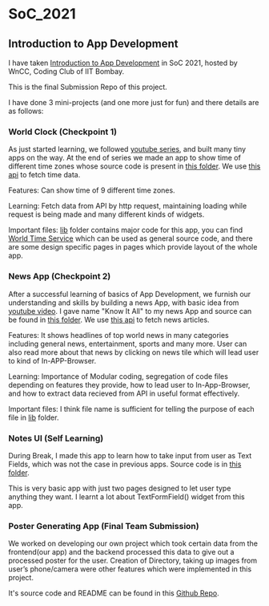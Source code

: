 # SoC_2021
## Introduction to App Development

I have taken [Introduction to App Development](https://docs.google.com/document/d/1FuX7SFlU19xeJxwmtU16EpFE8X4g8-S0lwWRR8KKcbk/edit) in SoC 2021, hosted by WnCC, Coding Club of IIT Bombay.

This is the final Submission Repo of this project.

I have done 3 mini-projects (and one more just for fun) and there details are as follows:

### World Clock (Checkpoint 1)

As just started learning, we followed [youtube series](https://www.youtube.com/playlist?list=PL4cUxeGkcC9jLYyp2Aoh6hcWuxFDX6PBJ), and built many tiny apps on the way. At the end of series we made an app to show time of different time zones whose source code is present in [this folder](https://github.com/dhananjayiitb/SoC_2021/tree/main/World%20Clock). We use [this api](http://worldtimeapi.org/) to fetch time data. 

Features: Can show time of 9 different time zones.

Learning: Fetch data from API by http request, maintaining loading while request is being made and many different kinds of widgets.

Important files: [lib](https://github.com/dhananjayiitb/SoC_2021/tree/main/World%20Clock/lib) folder contains major code for this app, you can find [World Time Service](https://github.com/dhananjayiitb/SoC_2021/blob/main/World%20Clock/lib/Services/world_time.dart) which can be used as general source code, and there are some design specific pages in pages which provide layout of the whole app.

### News App (Checkpoint 2)

After a successful learning of basics of App Development, we furnish our understanding and skills by building a news App, with basic idea from [youtube video](https://www.youtube.com/watch?v=aaGcER1uUoE). I gave name "Know It All" to my news App and source can be found in [this folder](https://github.com/dhananjayiitb/SoC_2021/tree/main/Know%20It%20All-%20News%20App). We use [this api](https://newsapi.org/) to fetch news articles.
 
Features: It shows headlines of top world news in many categories including general news, entertainment, sports and many more. User can also read more about that news by clicking on news tile which will lead user to kind of In-APP-Browser.

Learning: Importance of Modular coding, segregation of code files depending on features they provide, how to lead user to In-App-Browser, and how to extract data recieved from API in useful format effectively.

Important files: I think file name is sufficient for telling the purpose of each file in [lib](https://github.com/dhananjayiitb/SoC_2021/tree/main/Know%20It%20All-%20News%20App/lib) folder.

### Notes UI (Self Learning)

During Break, I made this app to learn how to take input from user as Text Fields, which was not the case in previous apps. Source code is in [this folder](https://github.com/dhananjayiitb/SoC_2021/tree/main/Notes%20UI).

This is very basic app with just two pages designed to let user type anything they want. I learnt a lot about TextFormField() widget from this app.

### Poster Generating App (Final Team Submission)

We worked on developing our own project which took certain data from the frontend(our app) and the backend processed this data to give out a processed poster for the user. Creation of Directory, taking up images from user’s phone/camera were other features which were implemented in this project.

It's source code and README can be found in this [Github Repo](https://github.com/dhananjayiitb/AdAI-Team-A).



